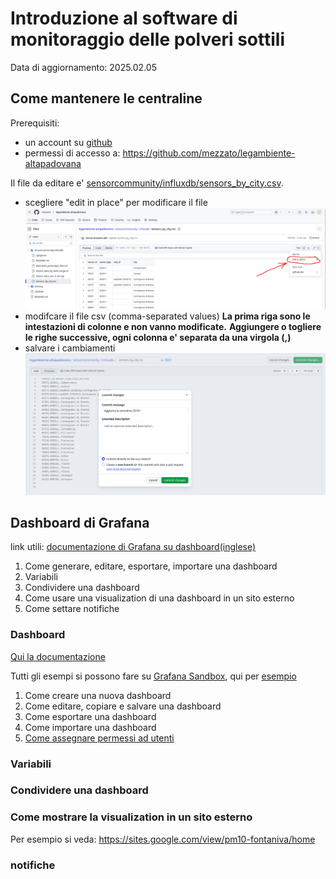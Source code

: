 # Introduzione al software di monitoraggio delle polveri sottili

Data di aggiornamento: 2025.02.05

## Come mantenere le centraline

Prerequisiti:

- un account su [github](https://github.com/signup?source=login)
- permessi di accesso a: https://github.com/mezzato/legambiente-altapadovana

Il file da editare e' [sensorcommunity/influxdb/sensors_by_city.csv](https://github.com/mezzato/legambiente-altapadovana/blob/main/sensorcommunity/influxdb/sensors_by_city.csv).


- scegliere "edit in place" per modificare il file
  ![edit in place](./media/edit-in-place.png)
- modifcare il file csv (comma-separated values)
  **La prima riga sono le intestazioni di colonne e non vanno modificate.**
  **Aggiungere o togliere le righe successive, ogni colonna e' separata da una virgola (,)**
- salvare i cambiamenti
  ![commit changes](./media/commit-changes.png)

## Dashboard di Grafana

link utili: [documentazione di Grafana su dashboard(inglese)](https://grafana.com/docs/grafana/latest/dashboards/)

1. Come generare, editare, esportare, importare una dashboard
2. Variabili
3. Condividere una dashboard
4. Come usare una visualization di una dashboard in un sito esterno
5. Come settare notifiche

### Dashboard

[Qui la documentazione](https://grafana.com/docs/grafana/latest/dashboards/build-dashboards/create-dashboard/)

Tutti gli esempi si possono fare su [Grafana Sandbox](https://grafana.com/grafana/), qui per [esempio](https://play.grafana.org/dashboards)

1. Come creare una nuova dashboard
1. Come editare, copiare e salvare una dashboard
1. Come esportare una dashboard
1. Come importare una dashboard
1. [Come assegnare permessi ad utenti](https://grafana.com/docs/grafana/latest/administration/roles-and-permissions/#dashboard-permissions)

### Variabili

### Condividere una dashboard

### Come mostrare la visualization in un sito esterno

Per esempio si veda: <https://sites.google.com/view/pm10-fontaniva/home>

### notifiche

